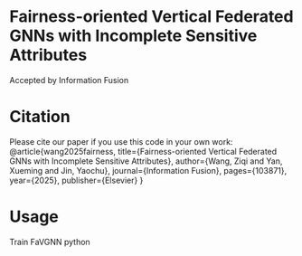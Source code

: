 # Fairness-oriented Vertical Federated GNNs with Incomplete Sensitive Attributes
Accepted by Information Fusion
# Citation
Please cite our paper if you use this code in your own work:
@article{wang2025fairness,
  title={Fairness-oriented Vertical Federated GNNs with Incomplete Sensitive Attributes},
  author={Wang, Ziqi and Yan, Xueming and Jin, Yaochu},
  journal={Information Fusion},
  pages={103871},
  year={2025},
  publisher={Elsevier}
}
# Usage
Train FaVGNN
python 
